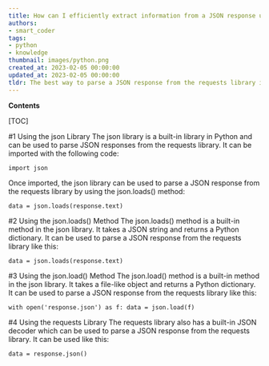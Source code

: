 ```yaml
---
title: How can I efficiently extract information from a JSON response using the requests library?
authors:
- smart_coder
tags:
- python
- knowledge
thumbnail: images/python.png
created_at: 2023-02-05 00:00:00
updated_at: 2023-02-05 00:00:00
tldr: The best way to parse a JSON response from the requests library in Python is to use the json() method.
---
```


**Contents**

[TOC]

#1 Using the json Library
The json library is a built-in library in Python and can be used to parse JSON responses from the requests library. It can be imported with the following code:

`import json`

Once imported, the json library can be used to parse a JSON response from the requests library by using the json.loads() method:

`data = json.loads(response.text)`

#2 Using the json.loads() Method
The json.loads() method is a built-in method in the json library. It takes a JSON string and returns a Python dictionary. It can be used to parse a JSON response from the requests library like this:

`data = json.loads(response.text)`

#3 Using the json.load() Method
The json.load() method is a built-in method in the json library. It takes a file-like object and returns a Python dictionary. It can be used to parse a JSON response from the requests library like this:

`with open('response.json') as f:
    data = json.load(f)`

#4 Using the requests Library
The requests library also has a built-in JSON decoder which can be used to parse a JSON response from the requests library. It can be used like this:

`data = response.json()`
